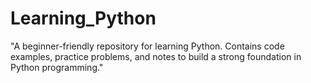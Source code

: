 # Learning_Python
"A beginner-friendly repository for learning Python. Contains code examples, practice problems, and notes to build a strong foundation in Python programming."
